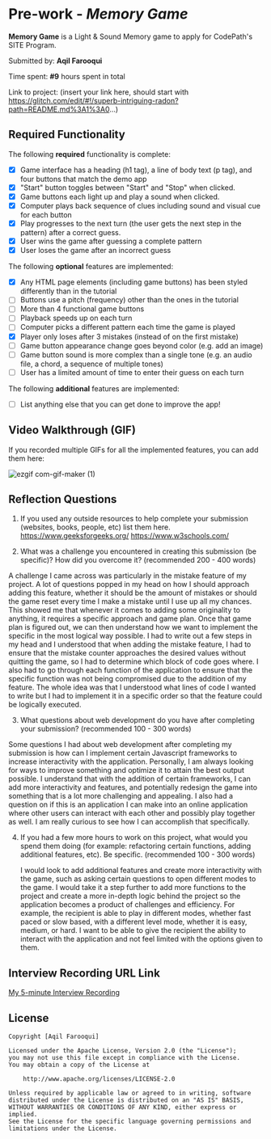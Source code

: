 # Pre-work - *Memory Game*

**Memory Game** is a Light & Sound Memory game to apply for CodePath's SITE Program. 

Submitted by: **Aqil Farooqui**

Time spent: **#9** hours spent in total

Link to project: (insert your link here, should start with https://glitch.com/edit/#!/superb-intriguing-radon?path=README.md%3A1%3A0...)

## Required Functionality

The following **required** functionality is complete:

* [x] Game interface has a heading (h1 tag), a line of body text (p tag), and four buttons that match the demo app
* [x] "Start" button toggles between "Start" and "Stop" when clicked. 
* [x] Game buttons each light up and play a sound when clicked. 
* [x] Computer plays back sequence of clues including sound and visual cue for each button
* [x] Play progresses to the next turn (the user gets the next step in the pattern) after a correct guess. 
* [x] User wins the game after guessing a complete pattern
* [x] User loses the game after an incorrect guess

The following **optional** features are implemented:

* [x] Any HTML page elements (including game buttons) has been styled differently than in the tutorial
* [ ] Buttons use a pitch (frequency) other than the ones in the tutorial
* [ ] More than 4 functional game buttons
* [ ] Playback speeds up on each turn
* [ ] Computer picks a different pattern each time the game is played
* [x] Player only loses after 3 mistakes (instead of on the first mistake)
* [ ] Game button appearance change goes beyond color (e.g. add an image)
* [ ] Game button sound is more complex than a single tone (e.g. an audio file, a chord, a sequence of multiple tones)
* [ ] User has a limited amount of time to enter their guess on each turn

The following **additional** features are implemented:

- [ ] List anything else that you can get done to improve the app!

## Video Walkthrough (GIF)

If you recorded multiple GIFs for all the implemented features, you can add them here:


![ezgif com-gif-maker (1)](https://user-images.githubusercontent.com/95259816/164555197-a3436909-4646-4627-87c7-2ebb806afcf3.gif)

## Reflection Questions
1. If you used any outside resources to help complete your submission (websites, books, people, etc) list them here. 
https://www.geeksforgeeks.org/
https://www.w3schools.com/

2. What was a challenge you encountered in creating this submission (be specific)? How did you overcome it? (recommended 200 - 400 words) 
 
 A challenge I came across was particularly in the mistake feature of my project. A lot of questions popped in my head on how I should approach adding this feature, whether it should be the amount of mistakes or should the game reset every time I make a mistake until I use up all my chances. This showed me that whenever it comes to adding some originality to anything, it requires a specific approach and game plan. Once that game plan is figured out, we can then understand how we want to implement the specific in the most logical way possible. I had to write out a few steps in my head and I understood that when adding the mistake feature, I had to ensure that the mistake counter approaches the desired values without quitting the game, so I had to determine which block of code goes where. I also had to go through each function of the application to ensure that the specific function was not being compromised due to the addition of my feature. The whole idea was that I understood what lines of code I wanted to write but I had to implement it in a specific order so that the feature could be logically executed.

3. What questions about web development do you have after completing your submission? (recommended 100 - 300 words) 

  Some questions I had about web development after completing my submission is how can I implement certain Javascript frameworks to increase interactivity with the application. Personally, I am always looking for ways to improve something and optimize it to attain the best output possible. I understand that with the addition of certain frameworks, I can add more interactivity and features, and potentially redesign the game into something that is a lot more challenging and appealing. I also had a question on if this is an application I can make into an online application where other users can interact with each other and possibly play together as well. I am really curious to see how I can accomplish that specifically. 

    

4. If you had a few more hours to work on this project, what would you spend them doing (for example: refactoring certain functions, adding additional features, etc). Be specific. (recommended 100 - 300 words) 


    I would look to add additional features and create more interactivity with the game, such as asking certain questions to open different modes to the game. I would take it a step further to add more functions to the project and create a more in-depth logic behind the project so the application becomes a product of challenges and efficiency. For example, the recipient is able to play in different modes, whether fast paced or slow based, with a different level mode, whether it is easy, medium, or hard. I want to be able to give the recipient the ability to interact with the application and not feel limited with the options given to them.
 



## Interview Recording URL Link

[My 5-minute Interview Recording](https://www.loom.com/share/f58c7f8aa575446393f7bcc427198fca)


## License

    Copyright [Aqil Farooqui]

    Licensed under the Apache License, Version 2.0 (the "License");
    you may not use this file except in compliance with the License.
    You may obtain a copy of the License at

        http://www.apache.org/licenses/LICENSE-2.0

    Unless required by applicable law or agreed to in writing, software
    distributed under the License is distributed on an "AS IS" BASIS,
    WITHOUT WARRANTIES OR CONDITIONS OF ANY KIND, either express or implied.
    See the License for the specific language governing permissions and
    limitations under the License.
